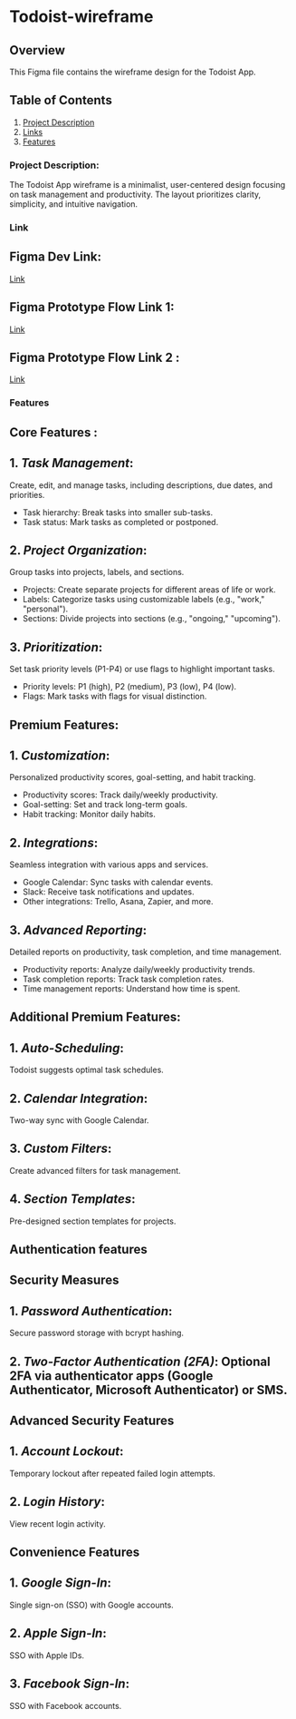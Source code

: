 # Todoist-wireframe

## Overview

This Figma file contains the wireframe design for the Todoist App.

## Table of Contents
1. [Project Description](#project-description)
2. [Links](#link)
3. [Features](#features)


### Project Description:

The Todoist App wireframe is a minimalist, user-centered design focusing on task management and productivity. The layout prioritizes clarity, simplicity, and intuitive navigation.


### Link

## Figma Dev Link:
   [Link](https://www.figma.com/design/18nZNEiOzcJ6szpcTIodqh/Todoist-wireframe?node-id=6-74&m=dev&t=OZ28PCfFzTI66VBy-1)

## Figma Prototype Flow Link 1: 

[Link](https://www.figma.com/proto/18nZNEiOzcJ6szpcTIodqh/Todoist-wireframe?node-id=0-1&node-type=canvas&viewport=128%2C59%2C0.06&t=mwVjVxwREWrhm6AP-0&scaling=scale-down&content-scaling=fixed&starting-point-node-id=1%3A2)

## Figma Prototype Flow Link 2 :

[Link](https://www.figma.com/proto/18nZNEiOzcJ6szpcTIodqh/Todoist-wireframe?node-id=0-1&node-type=canvas&viewport=154%2C234%2C0.25&t=mHASSqY6j5wlVJdd-0&scaling=scale-down&content-scaling=fixed&starting-point-node-id=55%3A2079&show-proto-sidebar=1)

### Features 

## Core Features :

## 1. *Task Management*: 
Create, edit, and manage tasks, including descriptions, due dates, and priorities.
- Task hierarchy: Break tasks into smaller sub-tasks.
- Task status: Mark tasks as completed or postponed.

## 2. *Project Organization*: 
Group tasks into projects, labels, and sections.
- Projects: Create separate projects for different areas of life or work.
- Labels: Categorize tasks using customizable labels (e.g., "work," "personal").
- Sections: Divide projects into sections (e.g., "ongoing," "upcoming").

## 3. *Prioritization*: 
Set task priority levels (P1-P4) or use flags to highlight important tasks.
- Priority levels: P1 (high), P2 (medium), P3 (low), P4 (low).
- Flags: Mark tasks with flags for visual distinction.

## Premium Features:

## 1. *Customization*: 
Personalized productivity scores, goal-setting, and habit tracking.
- Productivity scores: Track daily/weekly productivity.
- Goal-setting: Set and track long-term goals.
- Habit tracking: Monitor daily habits.

## 2. *Integrations*: 
Seamless integration with various apps and services.
- Google Calendar: Sync tasks with calendar events.
- Slack: Receive task notifications and updates.
- Other integrations: Trello, Asana, Zapier, and more.

## 3. *Advanced Reporting*:
Detailed reports on productivity, task completion, and time management.
- Productivity reports: Analyze daily/weekly productivity trends.
- Task completion reports: Track task completion rates.
- Time management reports: Understand how time is spent.

## Additional Premium Features:

## 1. *Auto-Scheduling*: 
Todoist suggests optimal task schedules.
## 2. *Calendar Integration*: 
Two-way sync with Google Calendar.
## 3. *Custom Filters*: 
Create advanced filters for task management.
## 4. *Section Templates*: 
Pre-designed section templates for projects.

## Authentication features 

## Security Measures
## 1. *Password Authentication*: 
Secure password storage with bcrypt hashing.
## 2. *Two-Factor Authentication (2FA)*: Optional 2FA via authenticator apps (Google Authenticator, Microsoft Authenticator) or SMS.

## Advanced Security Features
## 1. *Account Lockout*: 
Temporary lockout after repeated failed login attempts.
## 2. *Login History*: 
View recent login activity.

## Convenience Features
## 1. *Google Sign-In*: 
Single sign-on (SSO) with Google accounts.
## 2. *Apple Sign-In*: 
SSO with Apple IDs.
## 3. *Facebook Sign-In*: 
SSO with Facebook accounts.
